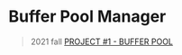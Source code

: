 # Buffer Pool Manager

> 2021 fall [PROJECT #1 - BUFFER POOL](https://15445.courses.cs.cmu.edu/fall2021/project1/)
